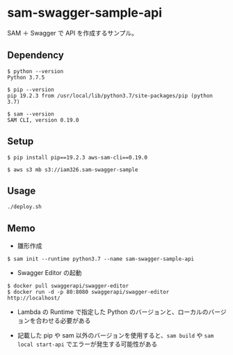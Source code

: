 # sam-swagger-sample-api

SAM ＋ Swagger で API を作成するサンプル。

## Dependency

```
$ python --version
Python 3.7.5

$ pip --version
pip 19.2.3 from /usr/local/lib/python3.7/site-packages/pip (python 3.7)

$ sam --version
SAM CLI, version 0.19.0
```

## Setup

```
$ pip install pip==19.2.3 aws-sam-cli==0.19.0

$ aws s3 mb s3://iam326.sam-swagger-sample
```

## Usage

```
./deploy.sh
```

## Memo

- 雛形作成

```
$ sam init --runtime python3.7 --name sam-swagger-sample-api
```

- Swagger Editor の起動

```
$ docker pull swaggerapi/swagger-editor
$ docker run -d -p 80:8080 swaggerapi/swagger-editor
http://localhost/
```

- Lambda の Runtime で指定した Python のバージョンと、ローカルのバージョンを合わせる必要がある

- 記載した pip や sam 以外のバージョンを使用すると、`sam build` や `sam local start-api` でエラーが発生する可能性がある
